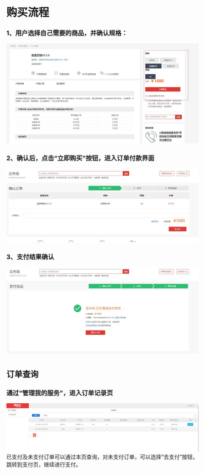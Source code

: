 # 购买流程

###   1、用户选择自己需要的商品，并确认规格：
![](/articles/yycloud/2-/images/goumai1.jpg)

### 2、确认后，点击“立即购买”按钮，进入订单付款界面
![](/articles/yycloud/2-/images/goumai2.jpg)

### 3、支付结果确认
![](/articles/yycloud/2-/images/goumai3.jpg)

## 订单查询

### 通过“管理我的服务”，进入订单记录页
![](/articles/yycloud/2-/images/goumai4.jpg)
 已支付及未支付订单可以通过本页查询，对未支付订单，可以选择“去支付”按钮，跳转到支付页，继续进行支付。

